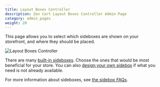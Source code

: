```yaml
---
title: Layout Boxes Controller
description: Zen Cart Layout Boxes Controller Admin Page 
category: admin_pages
weight: 20
---
```


This page allows you to select which sideboxes are shown 
on your storefront, and where they should be placed.  

![Layout Boxes Controller](/images/layout_boxes_controller.png)

There are many [built-in sideboxes](/user/sideboxes/sidebox_list).  Choose the ones that would be most beneficial for your store.  You can also [design your own sidebox](/user/sideboxes/build_sidebox) if what you need is not already available. 

For more information about sideboxes, see [the sidebox FAQs](/user/sideboxes/).

